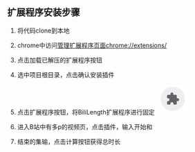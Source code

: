 ## 扩展程序安装步骤

1. 将代码clone到本地
2. chrome中访问[管理扩展程序页面chrome://extensions/](chrome://extensions/)
3. 点击加载已解压的扩展程序按钮
4. 选中项目根目录，点击确认安装插件
5. 点击扩展程序按钮，将BiliLength扩展程序进行固定
   ![image-20210309190225823](README.assets/image-20210309190225823.png)

6. 进入B站中有多p的视频页，点击插件，输入开始和
7. 结束的集输，点击计算按钮获得总时长